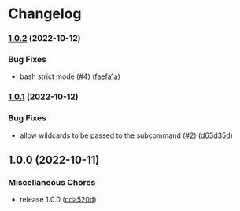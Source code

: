 # Changelog

### [1.0.2](https://www.github.com/snakemake/snakedeploy-github-action/compare/v1.0.1...v1.0.2) (2022-10-12)


### Bug Fixes

* bash strict mode ([#4](https://www.github.com/snakemake/snakedeploy-github-action/issues/4)) ([faefa1a](https://www.github.com/snakemake/snakedeploy-github-action/commit/faefa1acefe6e273a45b67c27afb5dcefd55c259))

### [1.0.1](https://www.github.com/snakemake/snakedeploy-github-action/compare/v1.0.0...v1.0.1) (2022-10-12)


### Bug Fixes

* allow wildcards to be passed to the subcommand ([#2](https://www.github.com/snakemake/snakedeploy-github-action/issues/2)) ([d63d35d](https://www.github.com/snakemake/snakedeploy-github-action/commit/d63d35d96e8384f12b6427fe0041b3428e022c08))

## 1.0.0 (2022-10-11)


### Miscellaneous Chores

* release 1.0.0 ([cda520d](https://www.github.com/snakemake/snakedeploy-github-action/commit/cda520d9f99e651da817710e9024ca1f9ca90f32))
